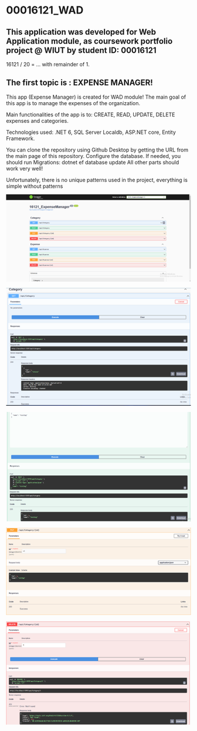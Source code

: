 # 00016121_WAD
 This application was developed for Web Application module, as coursework portfolio project @ WIUT by student ID: 00016121
 --------------------------------------------
 16121 / 20 = ... with remainder of 1.
 
 The first topic is : EXPENSE MANAGER!
---------------------------------------------

This app (Expense Manager) is created for WAD module! The main goal of this app is to manage the expenses of the organization.

Main functionalities of the app is to: CREATE, READ, UPDATE, DELETE expenses and categories.

Technologies used: .NET 6, SQL Server Localdb, ASP.NET core, Entity Framework.

You can clone the repository using Github Desktop by getting the URL from the main page of this repository. Configure the database. If needed, you should run Migrations: dotnet ef database update
All other parts should work very well!

Unfortunately, there is no unique patterns used in the project, everything is simple without patterns

![alt text](image.png)

![alt text](image-1.png)

![alt text](image-2.png)

![alt text](image-3.png)

![alt text](image-4.png)
